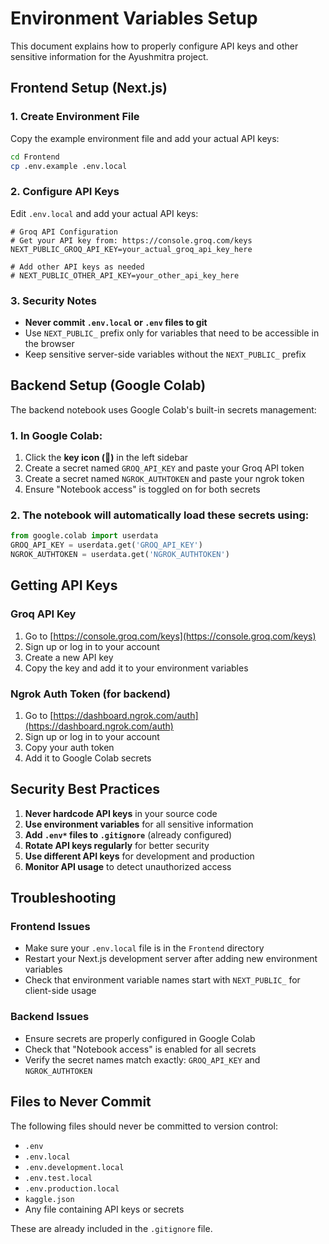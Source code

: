 # Environment Variables Setup

This document explains how to properly configure API keys and other sensitive information for the Ayushmitra project.

## Frontend Setup (Next.js)

### 1. Create Environment File
Copy the example environment file and add your actual API keys:

```bash
cd Frontend
cp .env.example .env.local
```

### 2. Configure API Keys
Edit `.env.local` and add your actual API keys:

```env
# Groq API Configuration  
# Get your API key from: https://console.groq.com/keys
NEXT_PUBLIC_GROQ_API_KEY=your_actual_groq_api_key_here

# Add other API keys as needed
# NEXT_PUBLIC_OTHER_API_KEY=your_other_api_key_here
```

### 3. Security Notes
- **Never commit `.env.local` or `.env` files to git**
- Use `NEXT_PUBLIC_` prefix only for variables that need to be accessible in the browser
- Keep sensitive server-side variables without the `NEXT_PUBLIC_` prefix

## Backend Setup (Google Colab)

The backend notebook uses Google Colab's built-in secrets management:

### 1. In Google Colab:
1. Click the **key icon (🔑)** in the left sidebar
2. Create a secret named `GROQ_API_KEY` and paste your Groq API token
3. Create a secret named `NGROK_AUTHTOKEN` and paste your ngrok token
4. Ensure "Notebook access" is toggled on for both secrets

### 2. The notebook will automatically load these secrets using:
```python
from google.colab import userdata
GROQ_API_KEY = userdata.get('GROQ_API_KEY')
NGROK_AUTHTOKEN = userdata.get('NGROK_AUTHTOKEN')
```

## Getting API Keys

### Groq API Key
1. Go to [https://console.groq.com/keys](https://console.groq.com/keys)
2. Sign up or log in to your account
3. Create a new API key
4. Copy the key and add it to your environment variables

### Ngrok Auth Token (for backend)
1. Go to [https://dashboard.ngrok.com/auth](https://dashboard.ngrok.com/auth)
2. Sign up or log in to your account
3. Copy your auth token
4. Add it to Google Colab secrets

## Security Best Practices

1. **Never hardcode API keys** in your source code
2. **Use environment variables** for all sensitive information
3. **Add `.env*` files to `.gitignore`** (already configured)
4. **Rotate API keys regularly** for better security
5. **Use different API keys** for development and production
6. **Monitor API usage** to detect unauthorized access

## Troubleshooting

### Frontend Issues
- Make sure your `.env.local` file is in the `Frontend` directory
- Restart your Next.js development server after adding new environment variables
- Check that environment variable names start with `NEXT_PUBLIC_` for client-side usage

### Backend Issues
- Ensure secrets are properly configured in Google Colab
- Check that "Notebook access" is enabled for all secrets
- Verify the secret names match exactly: `GROQ_API_KEY` and `NGROK_AUTHTOKEN`

## Files to Never Commit

The following files should never be committed to version control:
- `.env`
- `.env.local`
- `.env.development.local`
- `.env.test.local`
- `.env.production.local`
- `kaggle.json`
- Any file containing API keys or secrets

These are already included in the `.gitignore` file.